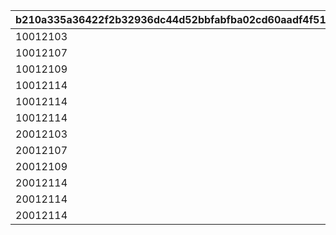 |b210a335a36422f2b32936dc44d52bbfabfba02cd60aadf4f516ec99bd9e915d|418688c71488fe0b355cab17a5f8c4a1cca559d44eb1506c2e9ce561d51fb010|5cf9a0404bdf3658c7b9bba1010a755fe72b947e014be9e0b37451a3bec2d312|c995a6e796a0ef2c0e14bddf821068e60892a3f658c0d293e138d27fc17968c7|09b6b8955f079771f82722543a390697f03b2694f8e625d9187ee899e57eb3f2|225f4ce78fcc1e204a93f811aa0eae2ebf7d4314bbb020546058ff50370694d7|5c5b3eecfe0160e4c06a306cc26f86404fdb131042b5fdf229ed56f61531fbcb|a6fd78e78b66f57e722e47fa0843e18f60de5f65331a0068d74657432e98ea31|
| --- | --- | --- | --- | --- | --- | --- | --- |
|10012103|0|0|0|0|1|10012|1001201|
|10012107|0|0|0|0|2|10012|1001202|
|10012109|0|0|0|0|3|10012|1001203|
|10012114|1001201|0|0|0|4|10012|1001204|
|10012114|1001202|0|0|0|5|10012|1001204|
|10012114|1001203|0|0|0|6|10012|1001204|
|20012103|0|0|0|0|7|20012|2001201|
|20012107|0|0|0|0|8|20012|2001202|
|20012109|0|0|0|0|9|20012|2001203|
|20012114|2001201|0|0|0|10|20012|2001204|
|20012114|2001202|0|0|0|11|20012|2001204|
|20012114|2001203|0|0|0|12|20012|2001204|
